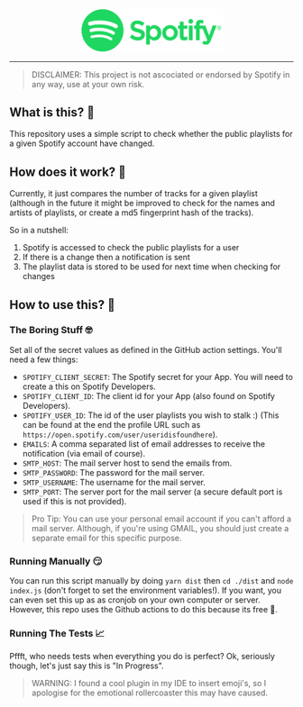 <p align="center">
	<img height="auto" width="50%" src="./images/Spotify_Logo_RGB_Green.png">
</p>
<hr>

> DISCLAIMER: This project is not ascociated or endorsed by Spotify in any way, use at your own risk.

## What is this? 🎵
This repository uses a simple script to check whether the public playlists for a given Spotify account have changed.

## How does it work? 🤔
Currently, it just compares the number of tracks for a given playlist (although in the future it might be improved to check for the names and artists of playlists, or create a md5 fingerprint hash of the tracks).

So in a nutshell:
1. Spotify is accessed to check the public playlists for a user
2. If there is a change then a notification is sent
3. The playlist data is stored to be used for next time when checking for changes

## How to use this? 🎉

### The Boring Stuff 🤓
Set all of the secret values as defined in the GitHub action settings. You'll need a few things:

- `SPOTIFY_CLIENT_SECRET`: The Spotify secret for your App. You will need to create a this on Spotify Developers.
- `SPOTIFY_CLIENT_ID`: The client id for your App (also found on Spotify Developers).
- `SPOTIFY_USER_ID`: The id of the user playlists you wish to stalk :) (This can be found at the end the profile URL such as `https://open.spotify.com/user/useridisfoundhere`).
- `EMAILS`: A comma separated list of email addresses to receive the notification (via email of course).
- `SMTP_HOST`: The mail server host to send the emails from.
- `SMTP_PASSWORD`: The password for the mail server.
- `SMTP_USERNAME`: The username for the mail server.
- `SMTP_PORT`: The server port for the mail server (a secure default port is used if this is not provided).

> Pro Tip: You can use your personal email account if you can't afford a mail server. Although, if you're using GMAIL, you should just create a separate email for this specific purpose.

### Running Manually 😏
You can run this script manually by doing `yarn dist` then `cd ./dist` and `node index.js` (don't forget to set the environment variables!). If you want, you can even set this up as as cronjob on your own computer or server. However, this repo uses the Github actions to do this because its free 🤑.

### Running The Tests 📈
Pffft, who needs tests when everything you do is perfect? Ok, seriously though, let's just say this is "In Progress".

> WARNING: I found a cool plugin in my IDE to insert emoji's, so I apologise for the emotional rollercoaster this may have caused.
